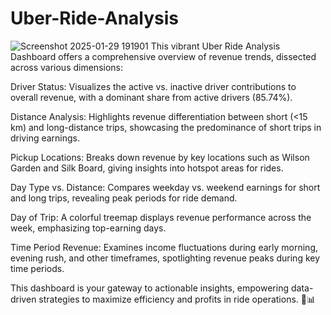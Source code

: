 # Uber-Ride-Analysis
![Screenshot 2025-01-29 191901](https://github.com/user-attachments/assets/a49d3e21-1e25-4816-90f3-b80a2604ed53)
This vibrant Uber Ride Analysis Dashboard offers a comprehensive overview of revenue trends, dissected across various dimensions:

Driver Status: Visualizes the active vs. inactive driver contributions to overall revenue, with a dominant share from active drivers (85.74%).

Distance Analysis: Highlights revenue differentiation between short (<15 km) and long-distance trips, showcasing the predominance of short trips in driving earnings.

Pickup Locations: Breaks down revenue by key locations such as Wilson Garden and Silk Board, giving insights into hotspot areas for rides.

Day Type vs. Distance: Compares weekday vs. weekend earnings for short and long trips, revealing peak periods for ride demand.

Day of Trip: A colorful treemap displays revenue performance across the week, emphasizing top-earning days.

Time Period Revenue: Examines income fluctuations during early morning, evening rush, and other timeframes, spotlighting revenue peaks during key time periods.

This dashboard is your gateway to actionable insights, empowering data-driven strategies to maximize efficiency and profits in ride operations. 🚖📊
